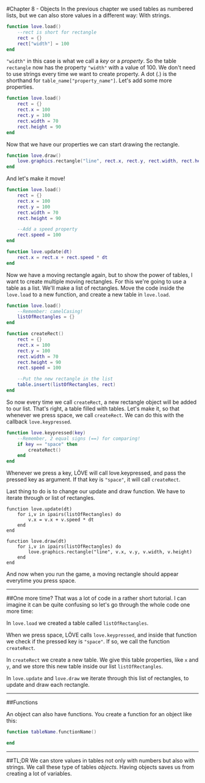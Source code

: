 #Chapter 8 - Objects
In the previous chapter we used tables as numbered lists, but we can also store values in a different way: With strings.

```lua
function love.load()
	--rect is short for rectangle
	rect = {}
	rect["width"] = 100
end
```

``"width"`` in this case is what we call a *key* or a *property*. So the table ``rectangle`` now has the property ``"width"`` with a value of 100. We don't need to use strings every time we want to create property. A dot (.) is the shorthand for ``table_name["property_name"]``. Let's add some more properties.

```lua
function love.load()
	rect = {}
	rect.x = 100
	rect.y = 100
	rect.width = 70
	rect.height = 90
end
```

Now that we have our properties we can start drawing the rectangle.

```lua
function love.draw()
	love.graphics.rectangle("line", rect.x, rect.y, rect.width, rect.height)
end
```

And let's make it move!

```lua
function love.load()
	rect = {}
	rect.x = 100
	rect.y = 100
	rect.width = 70
	rect.height = 90

	--Add a speed property
	rect.speed = 100
end

function love.update(dt)
	rect.x = rect.x + rect.speed * dt
end
```

Now we have a moving rectangle again, but to show the power of tables, I want to create multiple moving rectangles. For this we're going to use a table as a list. We'll make a list of rectangles. Move the code inside the ``love.load`` to a new function, and create a new table in ``love.load``.

```lua
function love.load()
	--Remember: camelCasing!
	listOfRectangles = {}
end

function createRect()
	rect = {}
	rect.x = 100
	rect.y = 100
	rect.width = 70
	rect.height = 90
	rect.speed = 100

	--Put the new rectangle in the list
	table.insert(listOfRectangles, rect)
end
```

So now every time we call ``createRect``, a new rectangle object will be added to our list. That's right, a table filled with tables. Let's make it, so that whenever we press space, we call ``createRect``. We can do this with the callback ``love.keypressed``.

```lua
function love.keypressed(key)
	--Remember, 2 equal signs (==) for comparing!
	if key == "space" then
		createRect()
	end
end
```

Whenever we press a key, LÖVE will call love.keypressed, and pass the pressed key as argument. If that key is ``"space"``, it will call ``createRect``.

Last thing to do is to change our update and draw function. We have to iterate through or list of rectangles.

```
function love.update(dt)
	for i,v in ipairs(listOfRectangles) do
		v.x = v.x + v.speed * dt
	end
end

function love.draw(dt)
	for i,v in ipairs(listOfRectangles) do
		love.graphics.rectangle("line", v.x, v.y, v.width, v.height)
	end
end
```

And now when you run the game, a moving rectangle should appear everytime you press space.

___

##One more time?
That was a lot of code in a rather short tutorial. I can imagine it can be quite confusing so let's go through the whole code one more time:

In ``love.load`` we created a table called ``listOfRectangles``.

When we press space, LÖVE calls ``love.keypressed``, and inside that function we check if the pressed key is ``"space"``. If so, we call the function ``createRect``.

In ``createRect`` we create a new table. We give this table properties, like ``x`` and ``y``, and we store this new table inside our list ``listOfRectangles``.

In ``love.update`` and ``love.draw`` we iterate through this list of rectangles, to update and draw each rectangle.

___

##Functions

An object can also have functions. You create a function for an object like this:

```lua
function tableName.functionName()

end
```

___

##TL;DR
We can store values in tables not only with numbers but also with strings. We call these type of tables *objects*. Having objects saves us from creating a lot of variables.